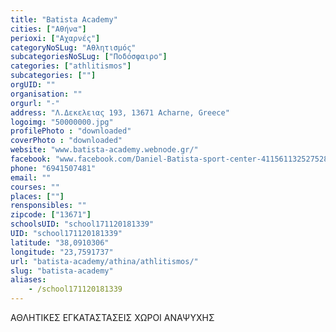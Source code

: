 ```yaml
---
title: "Batista Academy"
cities: ["Αθήνα"]
perioxi: ["Αχαρνές"]
categoryNoSLug: "Αθλητισμός"
subcategoriesNoSLug: ["Ποδόσφαιρο"]
categories: ["athlitismos"]
subcategories: [""]
orgUID: ""
organisation: ""
orgurl: "-"
address: "Λ.Δεκελειας 193, 13671 Acharne, Greece"
logoimg: "50000000.jpg"
profilePhoto : "downloaded"
coverPhoto : "downloaded"
website: "www.batista-academy.webnode.gr/"
facebook: "www.facebook.com/Daniel-Batista-sport-center-411561132527528/"
phone: "6941507481"
email: ""
courses: ""
places: [""]
rensponsibles: ""
zipcode: ["13671"]
schoolsUID: "school171120181339"
UID: "school171120181339"
latitude: "38,0910306"
longitude: "23,7591737"
url: "batista-academy/athina/athlitismos/"
slug: "batista-academy"
aliases:
    - /school171120181339
---
```



ΑΘΛΗΤΙΚΕΣ ΕΓΚΑΤΑΣΤΑΣΕΙΣ ΧΩΡΟΙ ΑΝΑΨΥΧΗΣ

